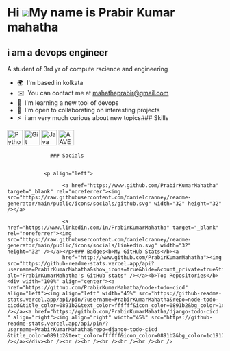 Hi ![](https://user-images.githubusercontent.com/18350557/176309783-0785949b-9127-417c-8b55-ab5a4333674e.gif)My name is Prabir Kumar mahatha
============================================================================================================================================

i am a devops engineer
----------------------

A student of 3rd yr of compute rscience and engineering

*   🌍  I'm based in kolkata
*   ✉️  You can contact me at [mahathaprabir@gmail.com](mailto:mahathaprabir@gmail.com)
*   🧠  I'm learning a new tool of devops
*   🤝  I'm open to collaborating on interesting projects
*   ⚡  i am very much curious about new topics### Skills 
<p align="left">
<a href="https://www.python.org/" target="_blank" rel="noreferrer"><img src="https://raw.githubusercontent.com/danielcranney/readme-generator/main/public/icons/skills/python-colored.svg" width="36" height="36" alt="Python" /></a>
<a href="https://git-scm.com/" target="_blank" rel="noreferrer"><img src="https://raw.githubusercontent.com/danielcranney/readme-generator/main/public/icons/skills/git-colored.svg" width="36" height="36" alt="Git" /></a>
<a href="https://www.oracle.com/java/" target="_blank" rel="noreferrer"><img src="https://raw.githubusercontent.com/danielcranney/readme-generator/main/public/icons/skills/java-colored.svg" width="36" height="36" alt="Java" /></a>
<a href="https://aave.com/" target="_blank" rel="noreferrer"><img src="https://raw.githubusercontent.com/danielcranney/readme-generator/main/public/icons/skills/aave-colored.svg" width="36" height="36" alt="AAVE" /></a>
</p>
                    
                  ### Socials
                  
                  
                <p align="left">
                          
                      <a href="https://www.github.com/PrabirKumarMahatha" target="_blank" rel="noreferrer"><img src="https://raw.githubusercontent.com/danielcranney/readme-generator/main/public/icons/socials/github.svg" width="32" height="32" /></a>
                          
                      <a href="https://www.linkedin.com/in/PrabirKumarMahatha" target="_blank" rel="noreferrer"><img src="https://raw.githubusercontent.com/danielcranney/readme-generator/main/public/icons/socials/linkedin.svg" width="32" height="32" /></a></p>### Badges<b>My GitHub Stats</b><a
                      href="http://www.github.com/PrabirKumarMahatha"><img src="https://github-readme-stats.vercel.app/api?username=PrabirKumarMahatha&show_icons=true&hide=&count_private=true&title_color=0891b2&text_color=ffffff&icon_color=0891b2&bg_color=1c1917&hide_border=true&show_icons=true" alt="PrabirKumarMahatha's GitHub stats" /></a><b>Top Repositories</b><div width="100%" align="center"><a href="https://github.com/PrabirKumarMahatha/node-todo-cicd" align="left"><img align="left" width="45%" src="https://github-readme-stats.vercel.app/api/pin/?username=PrabirKumarMahatha&repo=node-todo-cicd&title_color=0891b2&text_color=ffffff&icon_color=0891b2&bg_color=1c1917&hide_border=true&locale=en" /></a><a href="https://github.com/PrabirKumarMahatha/django-todo-cicd " align="right"><img align="right" width="45%" src="https://github-readme-stats.vercel.app/api/pin/?username=PrabirKumarMahatha&repo=django-todo-cicd &title_color=0891b2&text_color=ffffff&icon_color=0891b2&bg_color=1c1917&hide_border=true&locale=en" /></a></div><br /><br /><br /><br /><br /><br /><br />
